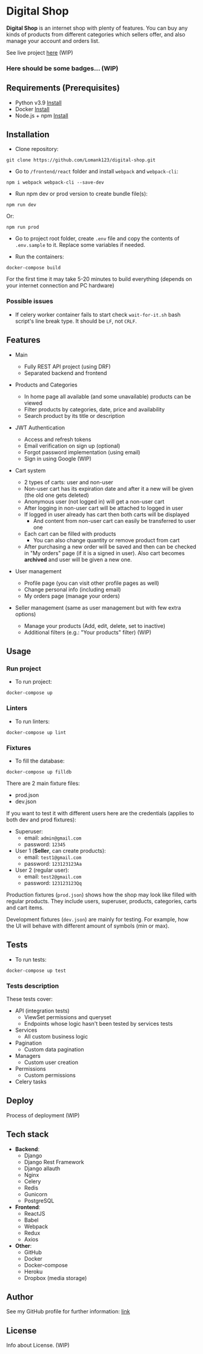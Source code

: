 # Digital Shop

**Digital Shop** is an internet shop with plenty of features. You can buy any kinds of products from different categories which sellers offer, and also manage your account and orders list.

See live project [here]() (WIP)


### Here should be some badges... (WIP)


## Requirements (Prerequisites)

- Python v3.9 [Install](https://www.python.org/downloads/release/python-390/)
- Docker [Install](https://www.docker.com/products/docker-desktop)
- Node.js + npm [Install](https://nodejs.org/en/download/)


## Installation

- Clone repository:
```
git clone https://github.com/Lomank123/digital-shop.git
```

- Go to `/frontend/react` folder and install `webpack` and `webpack-cli`:
```
npm i webpack webpack-cli --save-dev
```

- Run npm dev or prod version to create bundle file(s):
```
npm run dev
```
Or:
```
npm run prod
```

- Go to project root folder, create `.env` file and copy the contents of `.env.sample` to it. Replace some variables if needed.

- Run the containers:
```
docker-compose build
```
For the first time it may take 5-20 minutes to build everything (depends on your internet connection and PC hardware)

### Possible issues

- If celery worker container fails to start check `wait-for-it.sh` bash script's line break type. It should be `LF`, not `CRLF`.


## Features

- Main
    - Fully REST API project (using DRF)
    - Separated backend and frontend

- Products and Categories
    - In home page all available (and some unavailable) products can be viewed
    - Filter products by categories, date, price and availability
    - Search product by its title or description

- JWT Authentication
    - Access and refresh tokens
    - Email verification on sign up (optional)
    - Forgot password implementation (using email)
    - Sign in using Google (WIP)

- Cart system
    - 2 types of carts: user and non-user
    - Non-user cart has its expiration date and after it a new will be given (the old one gets deleted)
    - Anonymous user (not logged in) will get a non-user cart
    - After logging in non-user cart will be attached to logged in user
    - If logged in user already has cart then both carts will be displayed
        - And content from non-user cart can easily be transferred to user one
    - Each cart can be filled with products
        - You can also change quantity or remove product from cart
    - After purchasing a new order will be saved and then can be checked in "My orders" page (if it is a signed in user). Also cart becomes **archived** and user will be given a new one.

- User management
    - Profile page (you can visit other profile pages as well)
    - Change personal info (including email)
    - My orders page (manage your orders)

- Seller management (same as user management but with few extra options)
    - Manage your products (Add, edit, delete, set to inactive)
    - Additional filters (e.g.: "Your products" filter) (WIP)


## Usage

### Run project
- To run project:
```
docker-compose up
```

### Linters
- To run linters:
```
docker-compose up lint
```

### Fixtures
- To fill the database:
```
docker-compose up filldb
```

There are 2 main fixture files:
- prod.json
- dev.json

If you want to test it with different users here are the credentials (applies to both dev and prod fixtures):

- Superuser:
    - email: `admin@gmail.com`
    - password: `12345`
- User 1 (**Seller**, can create products):
    - email: `test1@gmail.com`
    - password: `123123123Aa`
- User 2 (regular user):
    - email: `test2@gmail.com`
    - password: `123123123Qq`

Production fixtures (`prod.json`) shows how the shop may look like filled with regular products. They include users, superuser, products, categories, carts and cart items.

Development fixtures (`dev.json`) are mainly for testing. For example, how the UI will behave with different amount of symbols (min or max).


## Tests

- To run tests:
```
docker-compose up test
```

### Tests description
These tests cover:
- API (integration tests)
    - ViewSet permissions and queryset
    - Endpoints whose logic hasn't been tested by services tests
- Services
    - All custom business logic
- Pagination
    - Custom data pagination
- Managers
    - Custom user creation
- Permissions
    - Custom permissions
- Celery tasks


## Deploy

Process of deployment (WIP)


## Tech stack

- **Backend**:
    - Django
    - Django Rest Framework
    - Django allauth
    - Nginx
    - Celery
    - Redis
    - Gunicorn
    - PostgreSQL
- **Frontend**:
    - ReactJS
    - Babel
    - Webpack
    - Redux
    - Axios
- **Other**:
    - GitHub
    - Docker
    - Docker-compose
    - Heroku
    - Dropbox (media storage)


## Author

See my GitHub profile for further information: [link](https://github.com/Lomank123)


## License

Info about License. (WIP)

